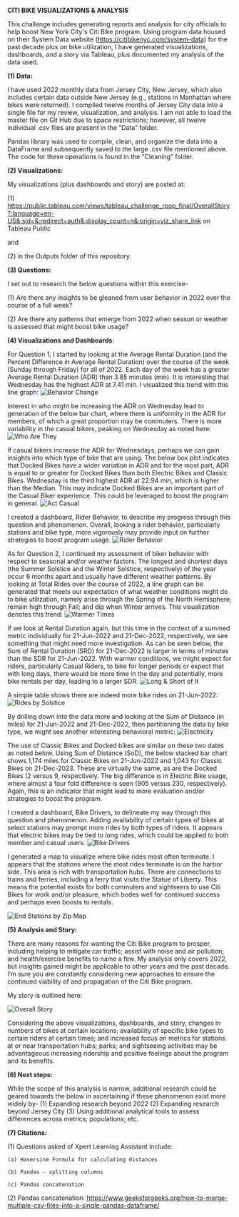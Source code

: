 **CITI BIKE VISUALIZATIONS & ANALYSIS**

This challenge includes generating reports and analysis for city officials to help boost New York City's Citi Bike program.
Using program data housed on their System Data website (https://citibikenyc.com/system-data) for the past decade plus on bike utilization, I have generated visualizations, dashboards, and a story via Tableau, plus documented my analysis of the data used.


**(1) Data:**

I have used 2022 monthly data from Jersey City, New Jersey, which also includes certain data outside New Jersey (e.g., stations in Manhattan where bikes were returned).
I compiled twelve months of Jersey City data into a single file for my review, visualization, and analysis. I am not able to load the master file on Git Hub due to space restrictions; however, all twelve individual .csv files are present in the “Data” folder.

Pandas library was used to compile, clean, and organize the data into a DataFrame and subsequently saved to the large .csv file mentioned above. The code for these operations is found in the “Cleaning” folder.


**(2) Visualizations:**

My visualizations (plus dashboards and story) are posted at:

(1) https://public.tableau.com/views/tableau_challenge_roop_final/OverallStory?:language=en-US&:sid=&:redirect=auth&:display_count=n&:origin=viz_share_link on Tableau Public

and

(2) in the Outputs folder of this repository.


**(3) Questions:**

I set out to research the below questions within this exercise-

(1)  Are there any insights to be gleaned from user behavior in 2022 over the course of a full week?

(2) Are there any patterns that emerge from 2022 when season or weather is assessed that might boost bike usage?


**(4) Visualizations and Dashboards:**

For Question 1, I started by looking at the Average Rental Duration (and the Percent Difference in Average Rental Duration) over the course of the week (Sunday through Friday) for all of 2022. Each day of the week has a greater Average Rental Duration (ADR) than 3.85 minutes (min). It is interesting that Wednesday has the highest ADR at 7.41 min. I visualized this trend with this line graph:
![Behavior Change](/Output/behavior_change.png)


Interest in who might be increasing the ADR on Wednesday lead to generation of the below bar chart, where there is uniformity in the ADR for members, of which a great proportion may be commuters. There is more variability in the casual bikers, peaking on Wednesday as noted here:
![Who Are They](/Output/who_are_they.png)


If casual bikers increase the ADR for Wednesdays, perhaps we can gain insights into which type of bike that are using. The below box plot indicates that Docked Bikes have a wider variation in ADR and for the most part, ADR is equal to or greater for Docked Bikes than both Electric Bikes and Classic Bikes. Wednesday is the third highest ADR at 22.94 min, which is higher than the Median. This may indicate Docked Bikes are an important part of the Casual Biker experience. This could be leveraged to boost the program in general.
![Act Casual](/Output/act_casual.png)


I created a dashboard, Rider Behavior, to describe my progress through this question and phenomenon. Overall, looking a rider behavior, particularly stations and bike type, more vigorously may provide input on further strategies to boost program usage.
![Rider Behavior](/Output/rider_behavior.png)


As for Question 2, I continued my assessment of biker behavior with respect to seasonal and/or weather factors. The longest and shortest days (the Summer Solstice and the Winter Solstice, respectively) of the year occur 6 months apart and usually have different weather patterns.
By looking at Total Rides over the course of 2022, a line graph can be generated that meets our expectation of what weather conditions might do to bike utilization, namely arise through the Spring of the North Hemisphere; remain high through Fall; and dip when Winter arrives. This visualization denotes this trend:
![Warmer Times](/Output/warmer_times.png)


If we look at Rental Duration again, but this time in the context of a summed metric individually for 21-Jun-2022 and 21-Dec-2022, respectively, we see something that might need more investigation. As can be seen below, the Sum of Rental Duration (SRD) for 21-Dec-2022 is larger in terms of minutes than the SDR for 21-Jun-2022. With warmer conditions, we might expect for riders, particularly Casual Riders, to bike for longer periods or expect that with long days, there would be more time in the day and potentially, more bike rentals per day, leading to a larger SDR.
![Long & Short of It](/Output/long_and_short_of_it.png)


A simple table shows there are indeed more bike rides on 21-Jun-2022:
![Rides by Solstice](/Output/rides_by_solstice.png)


By drilling down into the data more and looking at the Sum of Distance (in miles) for 21-Jun-2022 and 21-Dec-2022, then partitioning the data by bike type, we might see another interesting behavioral metric:
![Electricity](/Output/electricity.png)


The use of Classic Bikes and Docked bikes are similar on these two dates as noted below. Using Sum of Distance (SoD), the below stacked bar chart shows 1,174 miles for Classic Bikes on 21-Jun-2022 and 1,043 for Classic Bikes on 21-Dec-2023. These are virtually the same, as are the Docked Bikes (2 versus 9, respectively. The big difference is in Electric Bike usage, where almost a four fold difference is seen (905 versus 230, respectively). Again, this is an indicator that might lead to more evaluation and/or strategies to boost the program.


I created a dashboard, Bike Drivers, to delineate my way through this question and phenomenon. Adding availability of certain types of bikes at select stations may prompt more rides by both types of riders. It appears that electric bikes may be tied to long rides, which could be applied to both member and casual users.
![Bike Drivers](/Output/bike_drivers.png)


I generated a map to visualize where bike rides most often terminate. I appears that the stations where the most rides terminate is on the harbor side. This area is rich with transportation hubs. There are connections to trains and ferries, including a ferry that visits the Statue of Liberty. This means the potential exists for both commuters and sightseers to use Citi Bikes for work and/or pleasure, which bodes well for continued success and perhaps even boosts to rentals.

![End Stations by Zip Map](/Output/end_stations_by_zip_map.png)


**(5) Analysis and Story:**

There are many reasons for wanting the Citi Bike program to prosper, including helping to mitigate car traffic; assist with noise and air pollution; and health/exercise benefits to name a few. My analysis only covers 2022, but insights gained might be applicable to other years and the past decade. I’m sure you are constantly considering new approaches to ensure the continued viability of and propagation of the Citi Bike program.

My story is outlined here:

![Overall Story](/Output/overall_story.png)

Considering the above visualizations, dashboards, and story, changes in numbers of bikes at certain locations; availability of specific bike types to certain riders at certain times; and increased focus on metrics for stations at or near transportation hubs; parks; and sightseeing activities may be advantageous increasing ridership and positive feelings about the program and its benefits.


**(6) Next steps:**

While the scope of this analysis is narrow, additional research could be geared towards the below in ascertaining if these phenomenon exist more widely by-
(1) Expanding research beyond 2022
(2) Expanding research beyond Jersey City
(3) Using additional analytical tools to assess differences across metrics; populations; etc.


**(7) Citations:**

(1) Questions asked of Xpert Learning Assistant include:

    (a) Haversine Formula for calculating distances

    (b) Pandas - splitting columns

    (c) Pandas concatenation


(2) Pandas concatenation: https://www.geeksforgeeks.org/how-to-merge-multiple-csv-files-into-a-single-pandas-dataframe/

